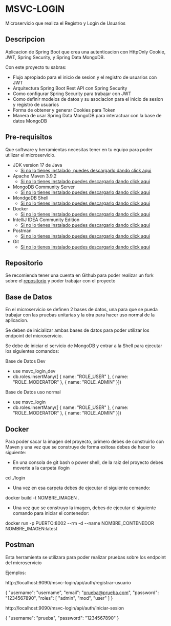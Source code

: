 # MSVC-LOGIN

Microservicio que realiza el Registro y Login de Usuarios


## Descripcion

Aplicacion de Spring Boot que crea una autenticacion con HttpOnly Cookie, JWT, Spring Security, y Spring Data MongoDB.

Con este proyecto tu sabras:

- Flujo apropiado para el inicio de sesion y el registro de usuarios con JWT
- Arquitectura Spring Boot Rest API con Spring Security
- Como configurar Spring Security para trabajar con JWT
- Como definir modelos de datos y su asociacion para el inicio de sesion y registro de usuarios
- Forma de obtener y generar Cookies para Token
- Manera de usar Spring Data MongoDB para interactuar con la base de datos MongoDB


## Pre-requisitos
Que software y herramientas necesitas tener en tu equipo para poder utilizar el microservicio.

- JDK version 17 de Java
  - [Si no lo tienes instalado, puedes descargarlo dando click aqui](https://www.oracle.com/java/technologies/javase/jdk17-archive-downloads.html)
- Apache Maven 3.9.2
  - [Si no lo tienes instalado puedes descargarlo dando click aqui](https://maven.apache.org/download.cgi)
- MongoDB Community Server
  - [Si no lo tienes instalado puedes descargarlo dando click aqui](https://www.mongodb.com/try/download/community)
- MondgoDB Shell
  - [Si no lo tienes instalado puedes descargarlo dando click aqui](https://www.mongodb.com/try/download/shell)
- Docker
  - [Si no lo tienes instalado puedes descargarlo dando click aqui](https://www.docker.com/products/docker-desktop/)
- IntelliJ IDEA Community Edition
  - [Si no lo tienes instalado puedes descargarlo dando click aqui](https://www.jetbrains.com/es-es/idea/download/?section=windows)
- Postman
  - [Si no lo tienes instalado puedes descargarlo dando click aqui](https://www.postman.com/downloads/)
- Git
  - [Si no lo tienes instalado puedes descargarlo dando click aqui](https://git-scm.com/download/win)


## Repositorio

Se recomienda tener una cuenta en Github para poder realizar un fork sobre el [repositorio](https://github.com/AlanKairosDS/msvc-login) y poder trabajar con el proyecto


## Base de Datos

En el microservicio se definen 2 bases de datos, una para que se pueda trabajar con las pruebas unitarias y la otra para hacer uso normal de la aplicacion.

Se deben de inicializar ambas bases de datos para poder utilizar los endpoint del microservicio.

Se debe de iniciar el servicio de MongoDB y entrar a la Shell para ejecutar los siguientes comandos:

Base de Datos Dev
- use msvc_login_dev
- db.roles.insertMany([ { name: "ROLE_USER" }, { name: "ROLE_MODERATOR" }, { name: "ROLE_ADMIN" }])

Base de Datos uso normal
- use msvc_login
- db.roles.insertMany([ { name: "ROLE_USER" }, { name: "ROLE_MODERATOR" }, { name: "ROLE_ADMIN" }])


## Docker

Para poder sacar la imagen del proyecto, primero debes de construirlo con Maven y una vez que se construye de forma exitosa debes de hacer lo siguiente:

- En una consola de git bash o power shell, de la raiz del proyecto debes moverte a la carpeta /login

cd ./login

- Una vez en esa carpeta debes de ejecutar el siguiente comando: 

docker build -t NOMBRE_IMAGEN .

- Una vez que se construyo la imagen, debes de ejecutar el siguiente comando para iniciar el contenedor:

docker run -p PUERTO:8002 --rm -d --name NOMBRE_CONTENEDOR NOMBRE_IMAGEN:latest


## Postman

Esta herramienta se utilizara para poder realizar pruebas sobre los endpoint del microservicio

Ejemplos:

http://localhost:9090/msvc-login/api/auth/registrar-usuario

{
    "username": "username",
    "email": "prueba@prueba.com",
    "password": "1234567890",
    "roles": [
        "admin",
        "mod",
        "user"
    ]
}


http://localhost:9090/msvc-login/api/auth/iniciar-sesion

{
    "username": "prueba",
    "password": "1234567890"
}
